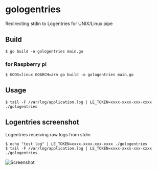 # gologentries
Redirecting stdin to Logentries for UNIX/Linux pipe

## Build

```
$ go build -o gologentries main.go
```

### for Raspberry pi

```
$ GOOS=linux GOARCH=arm go build -o gologentries main.go
```

## Usage

```
$ tail -F /var/log/application.log | LE_TOKEN=xxxx-xxxx-xxx-xxxx ./gologentries
```

## Logentries screenshot

Logentries receiving raw logs from stdin

```
$ echo "test log" | LE_TOKEN=xxxx-xxxx-xxx-xxxx ./gologentries
$ tail -F /var/log/application.log | LE_TOKEN=xxxx-xxxx-xxx-xxxx ./gologentries
```

![Screenshot](https://user-images.githubusercontent.com/519017/36490864-a866329c-176c-11e8-9f7c-7d2a4f52dd2b.png)
